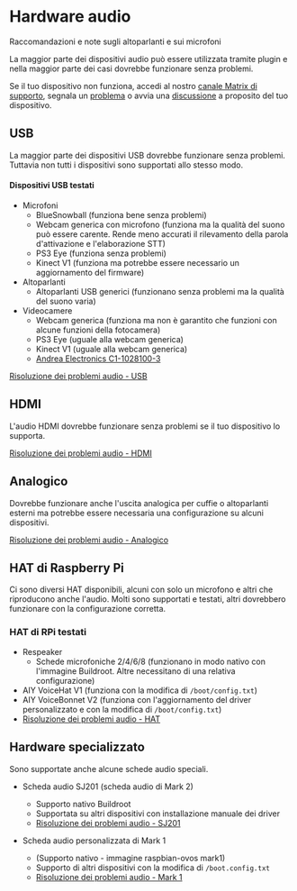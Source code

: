 # Hardware audio

Raccomandazioni e note sugli altoparlanti e sui microfoni

La maggior parte dei dispositivi audio può essere utilizzata tramite plugin e nella maggior parte dei casi dovrebbe funzionare senza problemi.

Se il tuo dispositivo non funziona, accedi al nostro [canale Matrix di supporto](https://app.element.io/#/room/#openvoiceos-support:matrix.org), segnala un [problema](https://github.com/OpenVoiceOS/ovos-dinkum-listener/issues) o avvia una [discussione](https://github.com/orgs/OpenVoiceOS/discussions) a proposito del tuo dispositivo.

## USB

La maggior parte dei dispositivi USB dovrebbe funzionare senza problemi. Tuttavia non tutti i dispositivi sono supportati allo stesso modo.

#### Dispositivi USB testati

- Microfoni
    - BlueSnowball (funziona bene senza problemi)
    - Webcam generica con microfono (funziona ma la qualità del suono può essere carente. Rende meno accurati il rilevamento della parola d'attivazione e l'elaborazione STT)
    - PS3 Eye (funziona senza problemi)
    - Kinect V1 (funziona ma potrebbe essere necessario un aggiornamento del firmware)
- Altoparlanti
    - Altoparlanti USB generici (funzionano senza problemi ma la qualità del suono varia)
- Videocamere
    - Webcam generica (funziona ma non è garantito che funzioni con alcune funzioni della fotocamera)
    - PS3 Eye (uguale alla webcam generica)
    - Kinect V1 (uguale alla webcam generica)
    - [Andrea Electronics C1-1028100-3](https://mycroft-ai.gitbook.io/docs/using-mycroft-ai/get-mycroft/picroft#tested-hardware)

[Risoluzione dei problemi audio - USB](145-troubleshooting_audio.md#USB)

## HDMI

L'audio HDMI dovrebbe funzionare senza problemi se il tuo dispositivo lo supporta.

[Risoluzione dei problemi audio - HDMI](145-troubleshooting_audio.md#HDMI)

## Analogico

Dovrebbe funzionare anche l'uscita analogica per cuffie o altoparlanti esterni ma potrebbe essere necessaria una configurazione su alcuni dispositivi.

[Risoluzione dei problemi audio - Analogico](145-troubleshooting_audio.md#analog)

## HAT di Raspberry Pi

Ci sono diversi HAT disponibili, alcuni con solo un microfono e altri che riproducono anche l'audio. Molti sono supportati e testati, altri dovrebbero funzionare con la configurazione corretta.

### HAT di RPi testati

- Respeaker
    - Schede microfoniche 2/4/6/8 (funzionano in modo nativo con l'immagine Buildroot. Altre necessitano di una relativa configurazione)
- AIY VoiceHat V1 (funziona con la modifica di `/boot/config.txt`)
- AIY VoiceBonnet V2 (funziona con l'aggiornamento del driver personalizzato e con la modifica di `/boot/config.txt`)
- [Risoluzione dei problemi audio - HAT](145-troubleshooting_audio.md#hats)

## Hardware specializzato

Sono supportate anche alcune schede audio speciali.

- Scheda audio SJ201 (scheda audio di Mark 2)

    - Supporto nativo Buildroot
    - Supportata su altri dispositivi con installazione manuale dei driver
    - [Risoluzione dei problemi audio - SJ201](145-troubleshooting_audio.md#sj201)

- Scheda audio personalizzata di Mark 1

    - (Supporto nativo - immagine raspbian-ovos mark1)
    - Supporto di altri dispositivi con la modifica di `/boot.config.txt`
    - [Risoluzione dei problemi audio - Mark 1](145-troubleshooting_audio.md#mk1)
